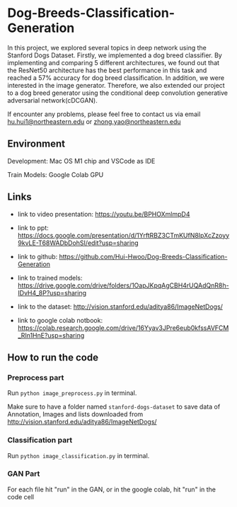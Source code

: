 # Dog-Breeds-Classification-Generation

In this project, we explored several topics in deep network using the Stanford Dogs Dataset. Firstly, we implemented a dog breed classifier. By implementing and comparing 5 different architectures, we found out that the ResNet50 architecture has the best performance in this task and reached a 57% accuracy for dog breed classification. In addition, we were interested in the image generator. Therefore, we also extended our project to a dog breed generator using the conditional deep convolution generative adversarial network(cDCGAN).

If encounter any problems, please feel free to contact us via email hu.hui1@northeastern.edu or zhong.yao@northeastern.edu


## Environment

Development: Mac OS M1 chip and VSCode as IDE

Train Models: Google Colab GPU

## Links

- link to video presentation: https://youtu.be/BPHOXmlmpD4

- link to ppt: https://docs.google.com/presentation/d/1YrftRBZ3CTmKUfN8IpXcZzoyy9kvLE-T68WADbDohSI/edit?usp=sharing

- link to github: https://github.com/Hui-Hwoo/Dog-Breeds-Classification-Generation

- link to trained models: https://drive.google.com/drive/folders/1OapJKpqAgCBH4rUQAdQnR8h-IDvH4_8P?usp=sharing

- link to the dataset: http://vision.stanford.edu/aditya86/ImageNetDogs/

- link to google colab notbook: https://colab.research.google.com/drive/16Yyav3JPre6eub0kfssAVFCM_RIn1HnE?usp=sharing

## How to run the code


### Preprocess part

Run `python image_preprocess.py` in terminal.

Make sure to have a folder named `stanford-dogs-dataset` to save data of Annotation, Images and lists downloaded from http://vision.stanford.edu/aditya86/ImageNetDogs/

### Classification part

Run `python image_classification.py` in terminal.

### GAN Part

For each file hit "run" in the GAN, or in the google colab, hit "run" in the code cell

